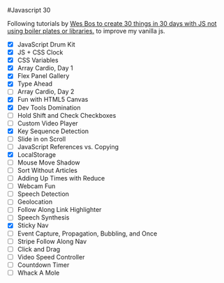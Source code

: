 #Javascript 30

Following tutorials by [Wes Bos to create 30 things in 30 days with JS not using boiler plates or libraries.](https://javascript30.com/) to improve my vanilla js.



- [x] JavaScript Drum Kit
- [x] JS + CSS Clock
- [x] CSS Variables
- [x] Array Cardio, Day 1
- [x] Flex Panel Gallery
- [x] Type Ahead
- [ ] Array Cardio, Day 2
- [x] Fun with HTML5 Canvas
- [x] Dev Tools Domination
- [ ] Hold Shift and Check Checkboxes
- [ ] Custom Video Player
- [x] Key Sequence Detection
- [ ] Slide in on Scroll
- [ ] JavaScript References vs. Copying
- [x] LocalStorage
- [ ] Mouse Move Shadow
- [ ] Sort Without Articles
- [ ] Adding Up Times with Reduce
- [ ] Webcam Fun
- [ ] Speech Detection
- [ ] Geolocation
- [ ] Follow Along Link Highlighter
- [ ] Speech Synthesis
- [x] Sticky Nav
- [ ] Event Capture, Propagation, Bubbling, and Once
- [ ] Stripe Follow Along Nav
- [ ] Click and Drag
- [ ] Video Speed Controller
- [ ] Countdown Timer
- [ ] Whack A Mole